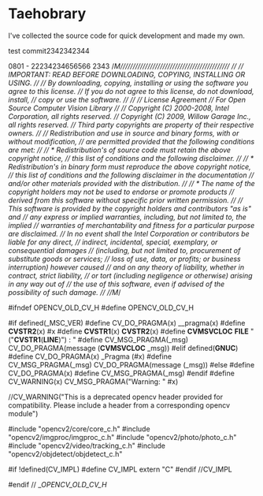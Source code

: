 # Taehobrary
 I've collected the source code for quick development and made my own.

test commit2342342344

0801 - 22234234656566
2343
/*M////////////////////////////////////////////
//
//  IMPORTANT: READ BEFORE DOWNLOADING, COPYING, INSTALLING OR USING.
//
//  By downloading, copying, installing or using the software you agree to this license.
//  If you do not agree to this license, do not download, install,
//  copy or use the software.
//
//
//                           License Agreement
//                For Open Source Computer Vision Library
//
// Copyright (C) 2000-2008, Intel Corporation, all rights reserved.
// Copyright (C) 2009, Willow Garage Inc., all rights reserved.
// Third party copyrights are property of their respective owners.
//
// Redistribution and use in source and binary forms, with or without modification,
// are permitted provided that the following conditions are met:
//
//   * Redistribution's of source code must retain the above copyright notice,
//     this list of conditions and the following disclaimer.
//
//   * Redistribution's in binary form must reproduce the above copyright notice,
//     this list of conditions and the following disclaimer in the documentation
//     and/or other materials provided with the distribution.
//
//   * The name of the copyright holders may not be used to endorse or promote products
//     derived from this software without specific prior written permission.
//
// This software is provided by the copyright holders and contributors "as is" and
// any express or implied warranties, including, but not limited to, the implied
// warranties of merchantability and fitness for a particular purpose are disclaimed.
// In no event shall the Intel Corporation or contributors be liable for any direct,
// indirect, incidental, special, exemplary, or consequential damages
// (including, but not limited to, procurement of substitute goods or services;
// loss of use, data, or profits; or business interruption) however caused
// and on any theory of liability, whether in contract, strict liability,
// or tort (including negligence or otherwise) arising in any way out of
// the use of this software, even if advised of the possibility of such damage.
//
//M*/

#ifndef OPENCV_OLD_CV_H
#define OPENCV_OLD_CV_H

#if defined(_MSC_VER)
    #define CV_DO_PRAGMA(x) __pragma(x)
    #define __CVSTR2__(x) #x
    #define __CVSTR1__(x) __CVSTR2__(x)
    #define __CVMSVCLOC__ __FILE__ "("__CVSTR1__(__LINE__)") : "
    #define CV_MSG_PRAGMA(_msg) CV_DO_PRAGMA(message (__CVMSVCLOC__ _msg))
#elif defined(__GNUC__)
    #define CV_DO_PRAGMA(x) _Pragma (#x)
    #define CV_MSG_PRAGMA(_msg) CV_DO_PRAGMA(message (_msg))
#else
    #define CV_DO_PRAGMA(x)
    #define CV_MSG_PRAGMA(_msg)
#endif
#define CV_WARNING(x) CV_MSG_PRAGMA("Warning: " #x)

//CV_WARNING("This is a deprecated opencv header provided for compatibility. Please include a header from a corresponding opencv module")

#include "opencv2/core/core_c.h"
#include "opencv2/imgproc/imgproc_c.h"
#include "opencv2/photo/photo_c.h"
#include "opencv2/video/tracking_c.h"
#include "opencv2/objdetect/objdetect_c.h"

#if !defined(CV_IMPL)
#define CV_IMPL extern "C"
#endif //CV_IMPL

#endif // __OPENCV_OLD_CV_H_

